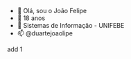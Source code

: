 - 👋 Olá, sou o João Felipe
- 🌱 18 anos
- 👀 Sistemas de Informação - UNIFEBE
- 📫 @duartejoaolipe

<!---
JhonyFelps/JhonyFelps is a ✨ special ✨ repository because its `README.md` (this file) appears on your GitHub profile.
You can click the Preview link to take a look at your changes.
--->
add 1
